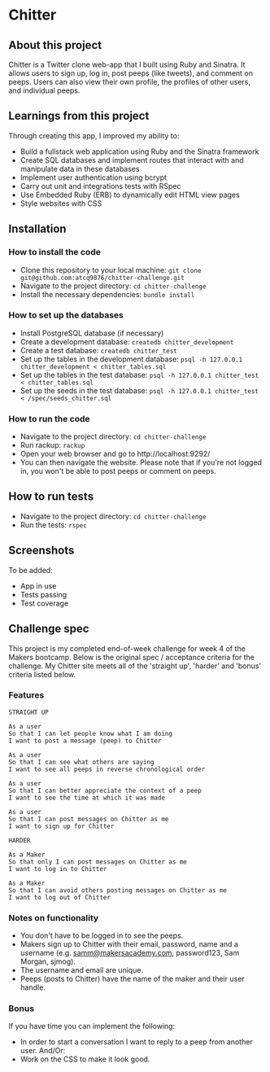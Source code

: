 Chitter
=================

## About this project
Chitter is a Twitter clone web-app that I built using Ruby and Sinatra. It allows users to sign up, log in, post peeps (like tweets), and comment on peeps. Users can also view their own profile, the profiles of other users, and individual peeps.

## Learnings from this project
Through creating this app, I improved my ability to:
- Build a fullstack web application using Ruby and the Sinatra framework
- Create SQL databases and implement routes that interact with and manipulate data in these databases
- Implement user authentication using bcrypt
- Carry out unit and integrations tests with RSpec
- Use Embedded Ruby (ERB) to dynamically edit HTML view pages
- Style websites with CSS

## Installation
### How to install the code
- Clone this repository to your local machine:
``git clone git@github.com:atcq9876/chitter-challenge.git``
- Navigate to the project directory:
``cd chitter-challenge``
- Install the necessary dependencies:
``bundle install``

### How to set up the databases
- Install PostgreSQL database (if necessary)
- Create a development database:
``createdb chitter_development``
- Create a test database:
``createdb chitter_test``
- Set up the tables in the development database:
``psql -h 127.0.0.1 chitter_development < chitter_tables.sql``
- Set up the tables in the test database:
``psql -h 127.0.0.1 chitter_test < chitter_tables.sql``
- Set up the seeds in the test database:
``psql -h 127.0.0.1 chitter_test < /spec/seeds_chitter.sql``

### How to run the code
- Navigate to the project directory:
``cd chitter-challenge``
- Run rackup:
``rackup``
- Open your web browser and go to http://localhost:9292/
- You can then navigate the website. Please note that if you're not logged in, you won't be able to post peeps or comment on peeps.

## How to run tests
- Navigate to the project directory:
``cd chitter-challenge``
- Run the tests:
``rspec``

## Screenshots
To be added:
- App in use
- Tests passing
- Test coverage


## Challenge spec
This project is my completed end-of-week challenge for week 4 of the Makers bootcamp. Below is the original spec / acceptance criteria for the challenge. My Chitter site meets all of the 'straight up', 'harder' and 'bonus' criteria listed below.

### Features
```
STRAIGHT UP

As a user
So that I can let people know what I am doing  
I want to post a message (peep) to Chitter

As a user
So that I can see what others are saying  
I want to see all peeps in reverse chronological order

As a user
So that I can better appreciate the context of a peep
I want to see the time at which it was made

As a user
So that I can post messages on Chitter as me
I want to sign up for Chitter

HARDER

As a Maker
So that only I can post messages on Chitter as me
I want to log in to Chitter

As a Maker
So that I can avoid others posting messages on Chitter as me
I want to log out of Chitter
```

### Notes on functionality
* You don't have to be logged in to see the peeps.
* Makers sign up to Chitter with their email, password, name and a username (e.g. samm@makersacademy.com, password123, Sam Morgan, sjmog).
* The username and email are unique.
* Peeps (posts to Chitter) have the name of the maker and their user handle.

### Bonus
If you have time you can implement the following:
* In order to start a conversation I want to reply to a peep from another user.
And/Or:
* Work on the CSS to make it look good.
